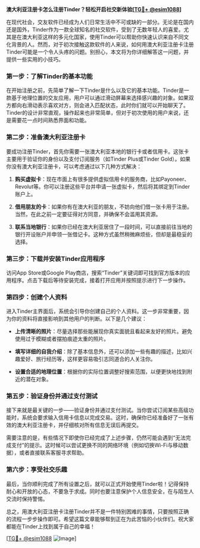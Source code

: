 **澳大利亚注册卡怎么注册Tinder？轻松开启社交新体验[[TG💪+ @esim1088](https://t.me/s/esim1088)]**

在现代社会，交友软件已经成为人们日常生活中不可或缺的一部分。无论是在国内还是国外，Tinder作为一款全球知名的社交软件，受到了无数年轻人的喜爱。尤其是在澳大利亚这样的多元化国家，使用Tinder可以帮助你快速认识来自不同文化背景的人。然而，对于初次接触这款软件的人来说，如何用澳大利亚注册卡注册Tinder可能是一个令人头疼的问题。别担心，本文将为你详细解答这一问题，并提供一些实用的小技巧。

### **第一步：了解Tinder的基本功能**

在开始注册之前，先简单了解一下Tinder是什么以及它的基本功能。Tinder是一款基于地理位置的交友应用，用户可以通过滑动屏幕来选择感兴趣的对象。如果双方都向右滑动表示喜欢对方，则会进入匹配状态，此时你们就可以开始聊天了。Tinder的设计非常直观，操作起来也非常简单，但对于初次使用的用户来说，还是需要花一点时间熟悉界面和功能。

### **第二步：准备澳大利亚注册卡**

要成功注册Tinder，首先你需要一张澳大利亚本地的银行卡或者信用卡。这张卡主要用于验证你的身份以及支付订阅服务（如Tinder Plus或Tinder Gold）。如果你没有澳大利亚注册卡，可以考虑通过以下几种方式解决：

1. **购买虚拟卡**：现在市面上有很多提供虚拟信用卡的服务商，比如Payoneer、Revolut等。你可以注册这些平台并申请一张虚拟卡，然后将其绑定到Tinder账户上。
   
2. **借用朋友的卡**：如果你有在澳大利亚的朋友，不妨向他们借一张卡用于注册。当然，在此之前一定要征得对方同意，并确保不会滥用其资源。

3. **联系当地银行**：如果你已经在澳大利亚居住了一段时间，可以直接前往当地的银行开设账户并申领一张借记卡。这种方式虽然稍微麻烦些，但却是最稳妥的选择。

### **第三步：下载并安装Tinder应用程序**

访问App Store或Google Play商店，搜索“Tinder”关键词即可找到官方版本的应用程序。点击下载后等待安装完成，接着打开应用并按照提示进行下一步操作。

### **第四步：创建个人资料**

进入Tinder主界面后，系统会引导你创建自己的个人资料。这一步非常重要，因为你的资料将直接影响到其他用户的判断。以下是几个建议：

- **上传清晰的照片**：尽量选择那些能展现你真实面貌且看起来友好的照片。避免使用过于模糊或者摆拍痕迹太重的照片。
  
- **填写详细的自我介绍**：除了基本信息外，还可以添加一些有趣的描述，比如兴趣爱好、旅行经历等，这样更容易吸引志同道合的人关注你。

- **设置合适的地理位置**：根据你的实际位置调整好搜索范围，以便更快地找到附近的潜在对象。

### **第五步：验证身份并通过支付测试**

接下来就是最关键的一步——验证身份并通过支付测试。当你尝试订阅某些高级功能时，系统会要求输入信用卡信息以完成交易。这时，确保你已经准备好了一张有效的澳大利亚注册卡，并仔细核对所有信息无误后再提交。

需要注意的是，有些情况下即使你已经完成了上述步骤，仍然可能会遇到“无法完成支付”的提示。这时候可以尝试更换不同的网络环境（例如切换Wi-Fi与移动数据），或者直接联系客服寻求帮助。

### **第六步：享受社交乐趣**

最后，当你顺利完成了所有设置之后，就可以正式开始使用Tinder啦！记得保持耐心和开放的心态，不要急于求成。同时也要注意保护个人信息安全，在与陌生人交流时保持警惕。

总之，用澳大利亚注册卡注册Tinder并不是一件特别困难的事情，只要按照正确的流程一步步操作即可。希望这篇文章能够帮到正在为此苦恼的小伙伴们。祝大家都能在Tinder上找到属于自己的幸福！

[[TG💪+ @esim1088](https://t.me/s/esim1088) ![Image](https://i.postimg.cc/4NQfJmqS/Snipaste-2025-05-13-00-14-12.png)]